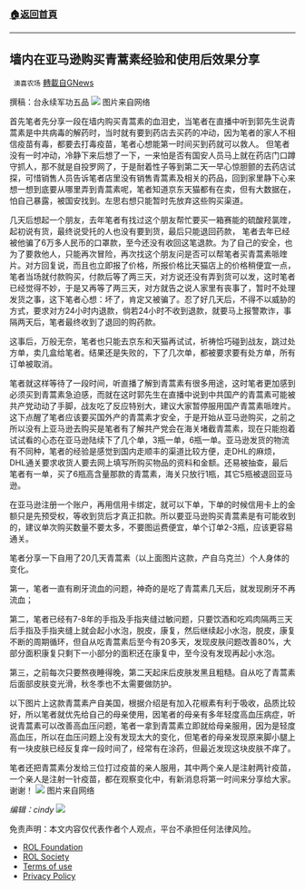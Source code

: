 ###  [:house:返回首頁](https://github.com/ourhimalayas/txt)
---


## 墙内在亚马逊购买青蒿素经验和使用后效果分享
` 澳喜农场` [轉載自GNews](https://gnews.org/zh-hans/1693570/)

撰稿：台永续军功五品
![](https://assets.gnews.org/wp-content/uploads/2021/11/9B0A8A63-0F68-4A85-AC21-4EBD9F2668D4.jpeg)
图片来自网络

首先笔者先分享一段在墙内购买青蒿素的血泪史，当笔者在直播中听到郭先生说青蒿素是中共病毒的解药时，当时就有要到药店去买药的冲动，因为笔者的家人不相信疫苗有毒，都要去打毒疫苗，笔者心想能第一时间买到药就可以救人。 但笔者没有一时冲动，冷静下来后想了一下，一来怕是否有国安人员马上就在药店门口蹲守抓人，那不就是自投罗网了，于是耐着性子等到第二天一早心惊胆颤的去药店试探，可惜销售人员告诉笔者店里没有销售青蒿素及相关的药品，回到家里静下心来想一想到底要从哪里弄到青蒿素呢，笔者知道京东天猫都有在卖，但有大数据在，怕自己暴露，被国安找到。左思右想只能暂时先放弃这些购买渠道。

几天后想起一个朋友，去年笔者有找过这个朋友帮忙要买一箱赛能的硫酸羟氯喹，起初说有货，最终说受托的人也没有要到货，最后只能退回药款， 笔者去年已经被他骗了6万多人民币的口罩款，至今还没有收回这笔退款。为了自己的安全，也为了要救他人，只能再次冒险，再次找这个朋友问是否可以帮笔者买青蒿素哌喹片。对方回复说，而且也立即报了价格，所报价格比天猫店上的价格稍便宜一点，笔者当场就付款购买，付款后等了两三天，对方说还没有弄到货可以发，这时笔者已经觉得不妙，于是又再等了两三天，对方就告之说人家里有丧事了，暂时不处理发货之事，这下笔者心想：坏了，肯定又被骗了。忍了好几天后，不得不以威胁的方式，要求对方24小时内退款，倘若24小时不收到退款，就要马上报警欺诈，事隔两天后，笔者最终收到了退回的购药款。

这事后，万般无奈，笔者也只能去京东和天猫再试试，祈祷恰巧碰到战友，跳过处方单，卖几盒给笔者。结果还是失败的，下了几次单，都被要求要有处方单，所有订单被取消。

笔者就这样等待了一段时间，听直播了解到青蒿素有很多用途，这时笔者更加感到必须买到青蒿素急迫感，而就在这时郭先生在直播中说到中共国产的青蒿素可能被共产党动动了手脚，战友吃了反应特别大，建议大家暂停服用国产青蒿素哌喹片。这下点醒了笔者应该要买国外产的青蒿素才安全，于是开始从亚马逊购买，之前之所以没有上亚马逊去购买是笔者有了解共产党会在海关堵截青蒿素，现在只能抱着试试看的心态在亚马逊陆续下了几个单，3瓶一单，6瓶一单。亚马逊发货的物流有不同种，笔者的经验是感觉到国内走顺丰的渠道比较方便，走DHL的麻烦，DHL通关要求收货人要去网上填写所购买物品的资料和金额。还易被抽查，最后笔者有一单，买了6瓶高含量那款的青蒿素，海关只放行1瓶，其它5瓶被退回亚马逊。

在亚马逊注册一个账户，再用信用卡绑定，就可以下单，下单的时候信用卡上的金额只是先预受权，等收到货后才真正扣款。所以要亚马逊购买青蒿素是有可能收到的，建议单次购买数量不要太多，不要图运费便宜，单个订单2-3瓶，应该更容易通关。

笔者分享一下自用了20几天青蒿素（以上面图片这款，产自乌克兰）个人身体的变化。

第一，笔者一直有刷牙流血的问题，神奇的是吃了青蒿素几天后，就发现刷牙不再流血；

第二，笔者已经有7-8年的手指及手指夹缝过敏问题，只要饮酒和吃鸡肉隔两三天后手指及手指夹缝上就会起小水泡，脱皮，康复，然后继续起小水泡，脱皮，康复不断的周期循环，但自从吃青蒿素后至今有20多天，发现皮肤问题改善80%，大部分面积康复只剩下一小部分的面积还在康复中，至今没有发现再起小水泡。

第三，之前每次只要熬夜睡得晚，第二天起床后皮肤发黑且粗糙。自从吃了青蒿素后面部皮肤变光滑，秋冬季也不太需要做防护。

以下图片上这款青蒿素产自美国，根据介绍是有加入花椒素有利于吸收，品质比较好，所以笔者就优先给自己的母亲使用，因笔者的母亲有多年轻度高血压病症，听说青蒿素可以改善高血压问题，笔者一拿到青蒿素立即就给母亲服用，因为是轻度高血压，所以在血压问题上没有发现太大的变化，但笔者的母亲发现原来脚小腿上有一块皮肤已经反复痒一段时间了，经常有在涂药，但最近发现这块皮肤不痒了。

笔者还把青蒿素分发给三位打过疫苗的亲人服用，其中两个亲人是注射两针疫苗，一个亲人是注射一针疫苗，都在观察变化中，有新消息将第一时间来分享给大家。谢谢！
![](https://assets.gnews.org/wp-content/uploads/2021/11/DDE2CEFA-F655-47C7-9852-A23C50357374.jpeg)
图片来自网络

*编辑：cindy*
![](https://assets.gnews.org/wp-content/uploads/2021/11/澳喜图标2-1-3.jpg)
 

免责声明：本文内容仅代表作者个人观点，平台不承担任何法律风险。

- [ROL Foundation](https://rolfoundation.org/)
- [ROL Society](https://rolsociety.org/)
- [Terms of use](https://gnews.org/terms-of-use-3/)
- [Privacy Policy](https://gnews.org/privacy-policy/)
